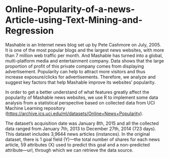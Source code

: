 # Online-Popularity-of-a-news-Article-using-Text-Mining-and-Regression

Mashable is an Internet news blog set up by Pete Cashmore on July, 2005. It is one of the most popular blogs and the largest news websites, with more than 7 million web traffic per month. And Mashable has turned into  a global, multi-platform media and entertainment company. Data shows that the large proportion of profit of this private company comes from displaying advertisement. Popularity can  help to attract more visitors and thus increase exposure/clicks for advertisements. Therefore, we analyze and suggest key factors that help Mashable improve its websites’ popularity.


In order to get a better understand of what features greatly affect the popularity of Mashable news websites, we use R to implement some data analysis  from a statistical perspective based on collected data from UCI Machine Learning repository (https://archive.ics.uci.edu/ml/datasets/Online+News+Popularity).


The dataset’s acquisition date was January 8th, 2015 and all the collected data ranged from January 7th, 2013 to December 27th, 2014 (723 days). This dataset includes 3,9644 news articles (instances). In the original dataset, there is 1 goal field (Y)—the total number of shares for each news article, 59 attributes (X) used to predict this goal and a non-predicted attribute—url, through which we can retrieve the data source.

